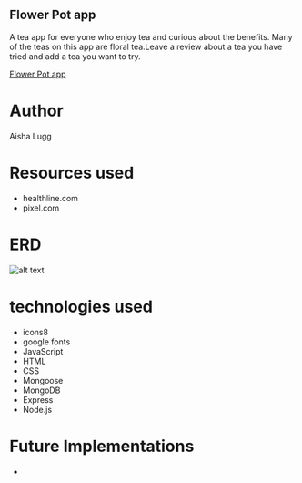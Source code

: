 ## Flower Pot app

A tea app for everyone who enjoy tea and curious about the benefits. 
Many of the teas on this app are floral tea.Leave a review about a tea you have
 tried and add a tea you want to try.  

<a href="https://flower-p0t.herokuapp.com/">Flower Pot app </a>

#  Author
Aisha Lugg


# Resources used
* healthline.com
* pixel.com
  
# ERD

![alt text](/images/tea/update.png)

# technologies used
* icons8
* google fonts
* JavaScript
* HTML
* CSS
* Mongoose
* MongoDB
* Express
* Node.js

# Future Implementations
* 

